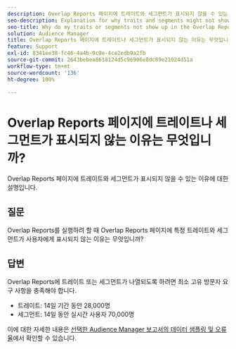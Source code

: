 ```yaml
---
description: Overlap Reports 페이지에 트레이트와 세그먼트가 표시되지 않을 수 있는 이유에 대한 설명입니다.
seo-description: Explanation for why traits and segments might not show up in the Overlap Reports page.
seo-title: Why do my traits or segments not show up in the Overlap Reports page?
solution: Audience Manager
title: Overlap Reports 페이지에 트레이트나 세그먼트가 표시되지 않는 이유는 무엇입니까?
feature: Support
exl-id: 8341ee38-fc46-4a4b-9c9e-4ce2edb9a2fb
source-git-commit: 2643bebea8618124d5c96906e8dc89e21024d51a
workflow-type: tm+mt
source-wordcount: '136'
ht-degree: 100%

---
```


# Overlap Reports 페이지에 트레이트나 세그먼트가 표시되지 않는 이유는 무엇입니까?

Overlap Reports 페이지에 트레이트와 세그먼트가 표시되지 않을 수 있는 이유에 대한 설명입니다.

## 질문

Overlap Reports를 실행하려 할 때 Overlap Reports 페이지에 특정 트레이트와 세그먼트가 사용자에게 표시되지 않는 이유는 무엇입니까?

## 답변

Overlap Reports에 트레이트 또는 세그먼트가 나열되도록 하려면 최소 고유 방문자 요구 사항을 충족해야 합니다.

* 트레이트: 14일 기간 동안 28,000명
* 세그먼트: 14일 동안 실시간 사용자 70,000명

이에 대한 자세한 내용은 [선택한 Audience Manager 보고서의 데이터 샘플링 및 오류율](../reporting/report-sampling.md)에서 확인할 수 있습니다.
